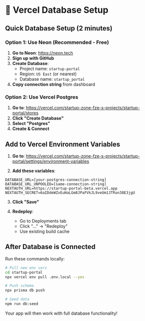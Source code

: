 # 🚀 Vercel Database Setup

## Quick Database Setup (2 minutes)

### Option 1: Use Neon (Recommended - Free)

1. **Go to Neon**: https://neon.tech
2. **Sign up with GitHub**
3. **Create Database**:
   - Project name: `startup-portal`
   - Region: `US East` (or nearest)
   - Database name: `startup_portal`
4. **Copy connection string** from dashboard

### Option 2: Use Vercel Postgres

1. **Go to**: https://vercel.com/startup-zone-fze-s-projects/startup-portal/stores
2. **Click "Create Database"**
3. **Select "Postgres"**
4. **Create & Connect**

## Add to Vercel Environment Variables

1. **Go to**: https://vercel.com/startup-zone-fze-s-projects/startup-portal/settings/environment-variables

2. **Add these variables**:

```
DATABASE_URL=[your-postgres-connection-string]
DATABASE_URL_UNPOOLED=[same-connection-string]
NEXTAUTH_URL=https://startup-portal-beta.vercel.app
NEXTAUTH_SECRET=6aIDdeWZvEuHaLGm8JPaFVkJL9veUm1JTRun38E3jgU
```

3. **Click "Save"**

4. **Redeploy**:
   - Go to Deployments tab
   - Click "..." → "Redeploy"
   - Use existing build cache

## After Database is Connected

Run these commands locally:
```bash
# Pull new env vars
cd startup-portal
npx vercel env pull .env.local --yes

# Push schema
npx prisma db push

# Seed data
npm run db:seed
```

Your app will then work with full database functionality!